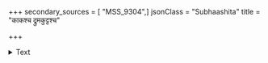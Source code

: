 +++
secondary_sources = [ "MSS_9304",]
jsonClass = "Subhaashita"
title = "काकश्च द्रुमकुट्टश्च"

+++

<details><summary>Text</summary>

काकश्च द्रुमकुट्टश्च मण्डूको नीलमक्षिकः।  
लट्वया सह पञ्चैते गजं जघ्नुरुपायतः॥
</details>

